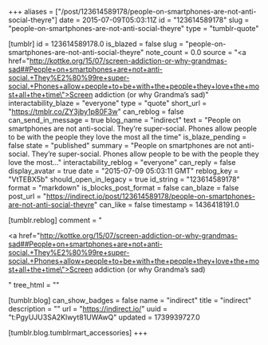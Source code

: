 +++
aliases = ["/post/123614589178/people-on-smartphones-are-not-anti-social-theyre"]
date = 2015-07-09T05:03:11Z
id = "123614589178"
slug = "people-on-smartphones-are-not-anti-social-theyre"
type = "tumblr-quote"

[tumblr]
id = 123614589178.0
is_blazed = false
slug = "people-on-smartphones-are-not-anti-social-theyre"
note_count = 0.0
source = "<a href=\"http://kottke.org/15/07/screen-addiction-or-why-grandmas-sad##People+on+smartphones+are+not+anti-social.+They%E2%80%99re+super-social.+Phones+allow+people+to+be+with+the+people+they+love+the+most+all+the+time\">Screen addiction (or why Grandma&rsquo;s sad)</a>"
interactability_blaze = "everyone"
type = "quote"
short_url = "https://tmblr.co/ZY3jby1p80F3w"
can_reblog = false
can_send_in_message = true
blog_name = "indirect"
text = "People on smartphones are not anti-social. They’re super-social. Phones allow people to be with the people they love the most all the time"
is_blaze_pending = false
state = "published"
summary = "People on smartphones are not anti-social. They’re super-social. Phones allow people to be with the people they love the most..."
interactability_reblog = "everyone"
can_reply = false
display_avatar = true
date = "2015-07-09 05:03:11 GMT"
reblog_key = "VtTEBX5b"
should_open_in_legacy = true
id_string = "123614589178"
format = "markdown"
is_blocks_post_format = false
can_blaze = false
post_url = "https://indirect.io/post/123614589178/people-on-smartphones-are-not-anti-social-theyre"
can_like = false
timestamp = 1436418191.0

[tumblr.reblog]
comment = "<p><a href=\"http://kottke.org/15/07/screen-addiction-or-why-grandmas-sad##People+on+smartphones+are+not+anti-social.+They%E2%80%99re+super-social.+Phones+allow+people+to+be+with+the+people+they+love+the+most+all+the+time\">Screen addiction (or why Grandma’s sad)</a></p>"
tree_html = ""

[tumblr.blog]
can_show_badges = false
name = "indirect"
title = "indirect"
description = ""
url = "https://indirect.io/"
uuid = "t:PgyUJU3SA2Klwyt81UWAwQ"
updated = 1739939727.0

[tumblr.blog.tumblrmart_accessories]
+++
